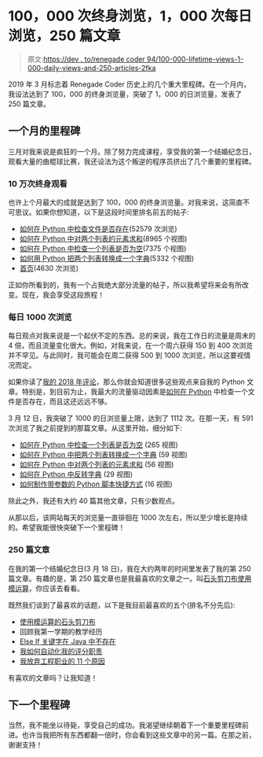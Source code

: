 # 100，000 次终身浏览，1，000 次每日浏览，250 篇文章

> 原文:[https://dev . to/renegade coder 94/100-000-lifetime-views-1-000-daily-views-and-250-articles-2fka](https://dev.to/renegadecoder94/100-000-lifetime-views-1-000-daily-views-and-250-articles-2fka)

2019 年 3 月标志着 Renegade Coder 历史上的几个重大里程碑。在一个月内，我设法达到了 100，000 的终身浏览量，突破了 1，000 的日浏览量，发表了 250 篇文章。

## [](#a-month-of-milestones)一个月的里程碑

三月对我来说是疯狂的一个月。除了努力完成课程，享受我的第一个结婚纪念日，观看大量的曲棍球比赛，我还设法为这个叛逆的程序员挤出了几个重要的里程碑。

### [](#100000-lifetime-views)10 万次终身观看

也许上个月最大的成就是达到了 100，000 的终身浏览量。对我来说，这简直不可思议。如果你想知道，以下是这段时间里排名前五的帖子:

*   [如何在 Python 中检查文件是否存在](https://therenegadecoder.com/code/how-to-check-if-a-file-exists-in-python/)(52579 次浏览)
*   [如何在 Python 中对两个列表的元素求和](https://therenegadecoder.com/code/how-to-sum-elements-of-two-lists-in-python/)(8965 个视图)
*   [如何在 Python 中检查一个列表是否为空](https://therenegadecoder.com/code/how-to-check-if-a-list-is-empty-in-python/)(7375 个视图)
*   [如何用 Python 把两个列表转换成一个字典](https://therenegadecoder.com/code/how-to-convert-two-lists-into-a-dictionary-in-python/)(5332 个视图)
*   [首页](https://therenegadecoder.com/)(4630 次浏览)

正如你所看到的，我有一个占我绝大部分流量的帖子，所以我希望将来会有所改变。现在，我会享受这段旅程！

### [](#1000-daily-views)每日 1000 次浏览

每日观点对我来说是一个起伏不定的东西。总的来说，我在工作日的流量是周末的 4 倍，而且流量变化很大。例如，对我来说，在一个周六获得 150 到 400 次浏览并不罕见。与此同时，我可能会在周二获得 500 到 1000 次浏览，所以这要视情况而定。

如果你读了[我的 2018 年评论](https://therenegadecoder.com/updates/2018-year-in-review/)，那么你就会知道很多这些观点来自我的 Python 文章。特别是，到目前为止，我最大的流量驱动因素是[如何在 Python](https://therenegadecoder.com/code/how-to-check-if-a-file-exists-in-python/) 中检查一个文件是否存在，而且这还远远不够。

3 月 12 日，我突破了 1000 的日浏览量上限，达到了 1112 次。在那一天，有 591 次浏览了我之前提到的那篇文章。从这里开始，细分如下:

*   [如何在 Python 中检查一个列表是否为空](https://therenegadecoder.com/code/how-to-check-if-a-list-is-empty-in-python/) (265 视图)
*   [如何在 Python 中把两个列表转换成一个字典](https://therenegadecoder.com/code/how-to-convert-two-lists-into-a-dictionary-in-python/) (59 视图)
*   [如何在 Python 中对两个列表的元素求和](https://therenegadecoder.com/code/how-to-sum-elements-of-two-lists-in-python/) (56 视图)
*   [如何在 Python 中反转字典](https://therenegadecoder.com/code/how-to-invert-a-dictionary-in-python/) (29 视图)
*   [如何制作带参数的 Python 脚本快捷方式](https://therenegadecoder.com/code/how-to-make-a-python-script-shortcut-with-arguments/) (16 视图)

除此之外，我还有大约 40 篇其他文章，只有少数观点。

从那以后，该网站每天的浏览量一直徘徊在 1000 次左右，所以至少增长是持续的。希望我能很快突破下一个里程碑！

### [](#250-articles)250 篇文章

在我的第一个结婚纪念日(3 月 18 日)，我在大约两年的时间里发表了我的第 250 篇文章。有趣的是，第 250 篇文章也是我最喜欢的文章之一。叫[石头剪刀布使用模运算](https://therenegadecoder.com/code/rock-paper-scissors-using-modular-arithmetic)，你应该去看看。

既然我们谈到了最喜欢的话题，以下是我目前最喜欢的五个(排名不分先后):

*   [使用模运算的石头剪刀布](https://therenegadecoder.com/code/rock-paper-scissors-using-modular-arithmetic)
*   回顾我第一学期的教学经历
*   [Else If 关键字在 Java 中不存在](https://therenegadecoder.com/code/the-else-if-keyword-doesnt-exist-in-java/)
*   [我如何自动化我的评分职责](https://therenegadecoder.com/blog/how-i-automated-my-grading-responsibilities/)
*   [我放弃工程职业的 11 个原因](https://therenegadecoder.com/blog/11-reasons-why-i-quit-my-engineering-career/)

有喜欢的文章吗？让我知道！

## [](#next-milestones)下一个里程碑

当然，我不能坐以待毙，享受自己的成功。我渴望继续朝着下一个重要里程碑前进。也许当我把所有东西都翻一倍时，你会看到这些文章中的另一篇。在那之前，谢谢支持！